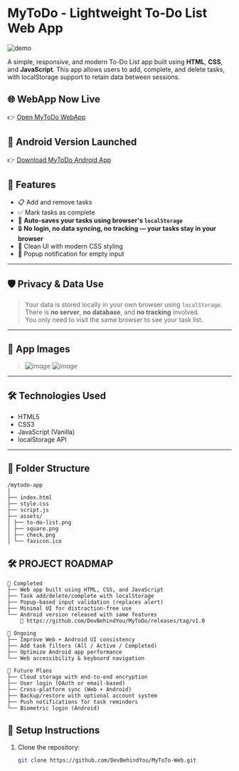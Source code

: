 # MyToDo - Lightweight To-Do List Web App

![demo](https://github.com/user-attachments/assets/195651fc-7fdb-45b3-a3f4-32814ef6fe40)

A simple, responsive, and modern To-Do List app built using **HTML**, **CSS**, and **JavaScript**. This app allows users to add, complete, and delete tasks, with localStorage support to retain data between sessions.

## 🌐 WebApp Now Live

👉 [Open MyToDo WebApp](https://mytodo-local.netlify.app/)

## 📱 Android Version Launched

👉 [Download MyToDo Android App](https://github.com/DevBehindYou/MyToDo/releases/tag/v1.0)


## 🚀 Features

- 📋 Add and remove tasks
- ✅ Mark tasks as complete
- 💾 **Auto-saves your tasks using browser's `localStorage`**
- 🔒 **No login, no data syncing, no tracking — your tasks stay in your browser**
- 🎨 Clean UI with modern CSS styling
- 🔔 Popup notification for empty input

---

## 🛡️ Privacy & Data Use

> Your data is stored locally in your own browser using `localStorage`.  
> There is **no server**, **no database**, and **no tracking** involved.  
> You only need to visit the same browser to see your task list.

---

## 📸 App Images

> _![image](https://github.com/user-attachments/assets/d070a1f3-50a1-4dc0-a9b3-077c946ebda6) ![image](https://github.com/user-attachments/assets/ad45ac87-becf-4f79-a9be-0eff44240627)_


---

## 🛠️ Technologies Used

- HTML5
- CSS3
- JavaScript (Vanilla)
- localStorage API

---

## 📂 Folder Structure

```text
/mytodo-app
│
├── index.html
├── style.css
├── script.js
├── assets/
│ ├── to-do-list.png
│ ├── square.png
│ ├── check.png
│ └── favicon.ico
```

## 🛠️ PROJECT ROADMAP

```text
📁 Completed
├── Web app built using HTML, CSS, and JavaScript
├── Task add/delete/complete with localStorage
├── Popup-based input validation (replaces alert)
├── Minimal UI for distraction-free use
└── Android version released with same features  
    🔗 https://github.com/DevBehindYou/MyToDo/releases/tag/v1.0

📁 Ongoing
├── Improve Web + Android UI consistency
├── Add task filters (All / Active / Completed)
├── Optimize Android app performance
└── Web accessibility & keyboard navigation

📁 Future Plans
├── Cloud storage with end-to-end encryption
├── User login (OAuth or email-based)
├── Cross-platform sync (Web + Android)
├── Backup/restore with optional account system
├── Push notifications for task reminders
└── Biometric login (Android)
```

## 🔧 Setup Instructions

1. Clone the repository:
   ```bash
   git clone https://github.com/DevBehindYou/MyToTo-Web.git

